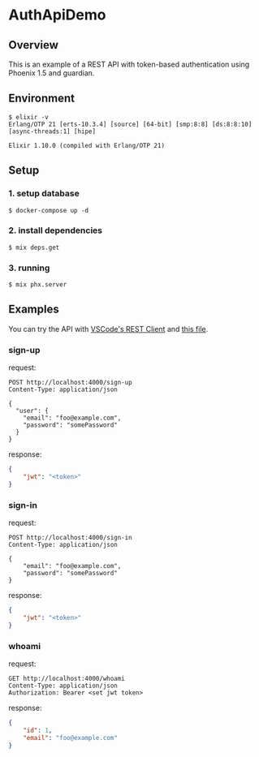 # AuthApiDemo

## Overview

This is an example of a REST API with token-based authentication using Phoenix 1.5 and guardian.

## Environment

```
$ elixir -v
Erlang/OTP 21 [erts-10.3.4] [source] [64-bit] [smp:8:8] [ds:8:8:10] [async-threads:1] [hipe]

Elixir 1.10.0 (compiled with Erlang/OTP 21)
```

## Setup

### 1. setup database
```
$ docker-compose up -d
```

### 2. install dependencies

```
$ mix deps.get
```

### 3. running

```
$ mix phx.server
```

## Examples

You can try the API with [VSCode's REST Client](https://marketplace.visualstudio.com/items?itemName=humao.rest-client) and [this file](https://github.com/koga1020/auth_api_demo/blob/master/requests/example.http).

### sign-up

request:
```http
POST http://localhost:4000/sign-up
Content-Type: application/json

{
  "user": {
    "email": "foo@example.com",
    "password": "somePassword"
  }
}
```

response:
```json
{
    "jwt": "<token>"
}
```

### sign-in

request:
```http
POST http://localhost:4000/sign-in
Content-Type: application/json

{
    "email": "foo@example.com",
    "password": "somePassword"
}
```

response:
```json
{
    "jwt": "<token>"
}
```

### whoami

request:
```http
GET http://localhost:4000/whoami
Content-Type: application/json
Authorization: Bearer <set jwt token>
```

response:
```json
{
    "id": 1,
    "email": "foo@example.com"
}
```



